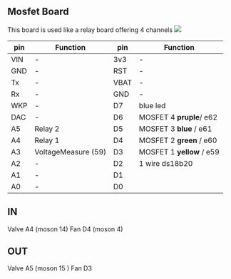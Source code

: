 

## Mosfet Board
This board is used like a relay board offering 4 channels
![](https://images-na.ssl-images-amazon.com/images/I/81XHFEECRBL._SL1500_.jpg)

pin | Function | pin | Function
----| ------- | ----| -------
VIN| - | 3v3 | -
GND| - | RST | -
Tx| - | VBAT | -
Rx| - | GND | -
WKP| - | D7 | blue led
DAC| - | D6 | MOSFET 4 __pruple__/  e62
A5| Relay 2  | D5 | MOSFET 3 __blue__ / e61
A4| Relay 1  | D4 | MOSFET 2 __green__ / e60
A3| VoltageMeasure (59)  | D3 | MOSFET 1 __yellow__ / e59
A2| -  | D2 | 1 wire ds18b20
A1| -  | D1 |
A0| -  | D0 |


## IN
Valve A4 (moson 14)
Fan D4  (moson 4)


## OUT

Valve A5 (moson 15 )
Fan D3
